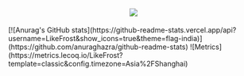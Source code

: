 <h1 align="center">
  <img src="https://readme-typing-svg.herokuapp.com?font=Koulen&color=8AF7EF&background=5F836800&center=true&lines=There+is+always+a+better+way.&center=true&size=27">
</h1>
[![Anurag's GitHub stats](https://github-readme-stats.vercel.app/api?username=LikeFrost&show_icons=true&theme=flag-india)](https://github.com/anuraghazra/github-readme-stats)
![Metrics](https://metrics.lecoq.io/LikeFrost?template=classic&config.timezone=Asia%2FShanghai)

<!--
**LikeFrost/LikeFrost** is a ✨ _special_ ✨ repository because its `README.md` (this file) appears on your GitHub profile.

Here are some ideas to get you started:

- 🔭 I’m currently working on ...
- 🌱 I’m currently learning ...
- 👯 I’m looking to collaborate on ...
- 🤔 I’m looking for help with ...
- 💬 Ask me about ...
- 📫 How to reach me: ...
- 😄 Pronouns: ...
- ⚡ Fun fact: ...
-->
